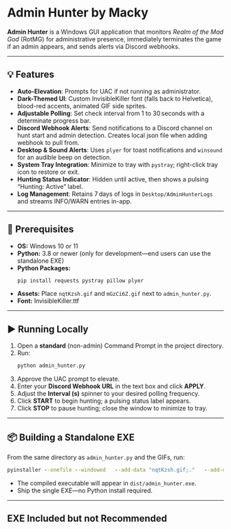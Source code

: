 
# Admin Hunter by Macky

**Admin Hunter** is a Windows GUI application that monitors *Realm of the Mad God* (RotMG) for administrative presence, immediately terminates the game if an admin appears, and sends alerts via Discord webhooks.

---

## 💡 Features

- **Auto-Elevation**: Prompts for UAC if not running as administrator.
- **Dark-Themed UI**: Custom InvisibleKiller font (falls back to Helvetica), blood-red accents, animated GIF side sprites.
- **Adjustable Polling**: Set check interval from 1 to 30 seconds with a determinate progress bar.
- **Discord Webhook Alerts**: Send notifications to a Discord channel on hunt start and admin detection. Creates local json file when adding webhook to pull from.
- **Desktop & Sound Alerts**: Uses `plyer` for toast notifications and `winsound` for an audible beep on detection.
- **System Tray Integration**: Minimize to tray with `pystray`; right-click tray icon to restore or exit.
- **Hunting Status Indicator**: Hidden until active, then shows a pulsing “Hunting: Active” label.
- **Log Management**: Retains 7 days of logs in `Desktop/AdminHunterLogs` and streams INFO/WARN entries in-app.

---

## 🔧 Prerequisites

- **OS:** Windows 10 or 11
- **Python:** 3.8 or newer (only for development—end users can use the standalone EXE)
- **Python Packages:**
  ```bash
  pip install requests pystray pillow plyer
  ```
- **Assets:** Place `nqtKzsh.gif` and `mGzCi6Z.gif` next to `admin_hunter.py`.
- **Font:** InvisibleKiller.ttf
---

## ▶️ Running Locally

1. Open a **standard** (non-admin) Command Prompt in the project directory.
2. Run:
   ```bash
   python admin_hunter.py
   ```
3. Approve the UAC prompt to elevate.
4. Enter your **Discord Webhook URL** in the text box and click **APPLY**.
5. Adjust the **Interval (s)** spinner to your desired polling frequency.
6. Click **START** to begin hunting; a pulsing status label appears.
7. Click **STOP** to pause hunting; close the window to minimize to tray.

---

## 📦 Building a Standalone EXE

From the same directory as `admin_hunter.py` and the GIFs, run:

```bat
pyinstaller --onefile --windowed   --add-data "nqtKzsh.gif;."   --add-data "mGzCi6Z.gif;."   admin_hunter.py
```

- The compiled executable will appear in `dist/admin_hunter.exe`.
- Ship the single EXE—no Python install required.

---
## EXE Included but not Recommended

